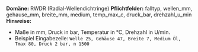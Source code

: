 **Domäne:** RWDR (Radial-Wellendichtringe)
**Pflichtfelder:** falltyp, wellen_mm, gehause_mm, breite_mm, medium, temp_max_c, druck_bar, drehzahl_u_min
**Hinweise:**
- Maße in mm, Druck in bar, Temperatur in °C, Drehzahl in U/min.
- Beispiel Eingabezeile: `Welle 25, Gehäuse 47, Breite 7, Medium Öl, Tmax 80, Druck 2 bar, n 1500`
